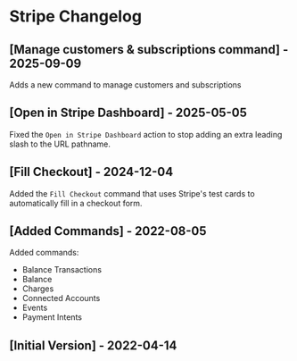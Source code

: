 # Stripe Changelog

## [Manage customers & subscriptions command] - 2025-09-09

Adds a new command to manage customers and subscriptions

## [Open in Stripe Dashboard] - 2025-05-05

Fixed the `Open in Stripe Dashboard` action to stop adding an extra leading slash to the URL pathname.

## [Fill Checkout] - 2024-12-04

Added the `Fill Checkout` command that uses Stripe's test cards to automatically fill in a checkout form.

## [Added Commands] - 2022-08-05

Added commands:

- Balance Transactions
- Balance
- Charges
- Connected Accounts
- Events
- Payment Intents

## [Initial Version] - 2022-04-14
